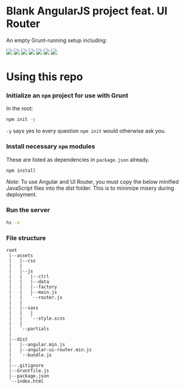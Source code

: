 # Blank AngularJS project feat. UI Router

An empty Grunt-running setup including:

![](https://img.shields.io/badge/updated-mar_6th_2018-green.svg)
![](https://img.shields.io/badge/grunt-v1.0.2-yellow.svg)
![](https://img.shields.io/badge/browserify-v5.2.0-red.svg)
![](https://img.shields.io/badge/angularJS-v1.6.9-red.svg)
![](https://img.shields.io/badge/ui--router-v1.0.15-yellow.svg)
![](https://img.shields.io/badge/jquery-v3.3.1-blue.svg)
![](https://img.shields.io/badge/lodash-v4.17.5-blue.svg)

# Using this repo

### Initialize an `npm` project for use with Grunt

In the root:

```bash
npm init -y
```

`-y` says yes to every question `npm init` would otherwise ask you.

### Install necessary `npm` modules

These are listed as dependencies in `package.json` already.

```bash
npm install
```

_Note_: To use Angular and UI Router, you must copy the below minified JavaScript files into the dist folder. This is to minimize misery during deployment.

### Run the server

```bash
hs -o
```

### File structure

```
root
 |--assets
 |   |--css
 |   |
 |   |--js
 |   |   |--ctrl
 |   |   |--data
 |   |   |--factory
 |   |   |--main.js
 |   |   `--router.js
 |   |
 |   |--sass
 |   |   |
 |   |   `--style.scss
 |   |
 |   `--partials
 |
 |--dist
 |   |--angular.min.js
 |   |--angular-ui-router.min.js
 |   `--bundle.js
 |
 |--.gitignore
 |--Gruntfile.js
 |--package.json
 `--index.html
```